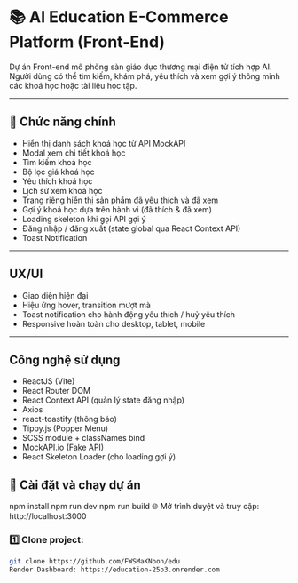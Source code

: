 # 📚 AI Education E-Commerce Platform (Front-End)

Dự án Front-end mô phỏng sàn giáo dục thương mại điện tử tích hợp AI.  
Người dùng có thể tìm kiếm, khám phá, yêu thích và xem gợi ý thông minh các khoá học hoặc tài liệu học tập.

---

## 📌 Chức năng chính

-   Hiển thị danh sách khoá học từ API MockAPI
-   Modal xem chi tiết khoá học
-   Tìm kiếm khoá học
-   Bộ lọc giá khoá học
-   Yêu thích khoá học
-   Lịch sử xem khoá học
-   Trang riêng hiển thị sản phẩm đã yêu thích và đã xem
-   Gợi ý khoá học dựa trên hành vi (đã thích & đã xem)
-   Loading skeleton khi gọi API gợi ý
-   Đăng nhập / đăng xuất (state global qua React Context API)
-   Toast Notification

---

## UX/UI

-   Giao diện hiện đại
-   Hiệu ứng hover, transition mượt mà
-   Toast notification cho hành động yêu thích / huỷ yêu thích
-   Responsive hoàn toàn cho desktop, tablet, mobile

---

## Công nghệ sử dụng

-   ReactJS (Vite)
-   React Router DOM
-   React Context API (quản lý state đăng nhập)
-   Axios
-   react-toastify (thông báo)
-   Tippy.js (Popper Menu)
-   SCSS module + classNames bind
-   MockAPI.io (Fake API)
-   React Skeleton Loader (cho loading gợi ý)

## 🚀 Cài đặt và chạy dự án

npm install
npm run dev
npm run build
🌐 Mở trình duyệt và truy cập: http://localhost:3000

### 1️⃣ Clone project:

```bash
git clone https://github.com/FWSMaKNoon/edu
Render Dashboard: https://education-25o3.onrender.com
```

